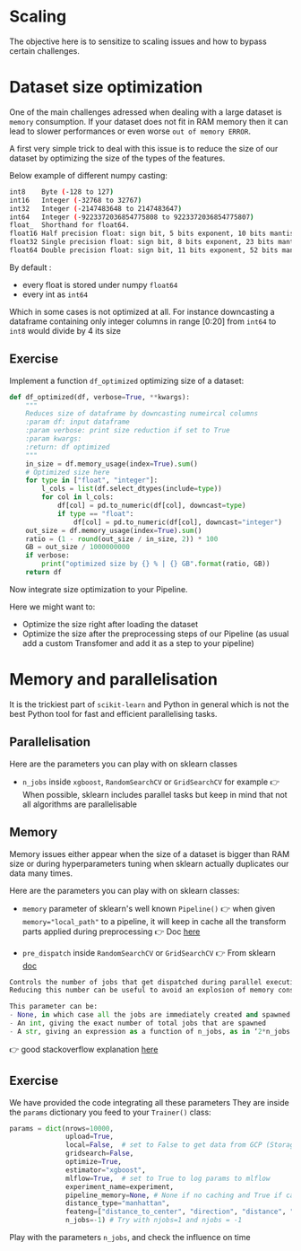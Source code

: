 # Scaling

The objective here is to sensitize to scaling issues and how to bypass certain challenges.

# Dataset size optimization

One of the main challenges adressed when dealing with a large dataset is `memory` consumption.
If your dataset does not fit in RAM memory then it can lead to slower performances or even worse `out of memory ERROR`.

A first very simple trick to deal with this issue is to reduce the size of our dataset by optimizing the size of the types of the features.

Below example of different numpy casting:
```bash
int8	Byte (-128 to 127)
int16	Integer (-32768 to 32767)
int32	Integer (-2147483648 to 2147483647)
int64	Integer (-9223372036854775808 to 9223372036854775807)
float_	Shorthand for float64.
float16	Half precision float: sign bit, 5 bits exponent, 10 bits mantissa
float32	Single precision float: sign bit, 8 bits exponent, 23 bits mantissa
float64	Double precision float: sign bit, 11 bits exponent, 52 bits mantissa
```

By default :
- every float is stored under numpy `float64`
- every int as `int64`

Which in some cases is not optimized at all.
For instance downcasting a dataframe containing only integer columns in range [0:20] from `int64` to `int8` would divide by 4 its size

## Exercise

Implement a function `df_optimized` optimizing size of a dataset:

```python
def df_optimized(df, verbose=True, **kwargs):
    """
    Reduces size of dataframe by downcasting numeircal columns
    :param df: input dataframe
    :param verbose: print size reduction if set to True
    :param kwargs:
    :return: df optimized
    """
    in_size = df.memory_usage(index=True).sum()
    # Optimized size here
    for type in ["float", "integer"]:
        l_cols = list(df.select_dtypes(include=type))
        for col in l_cols:
            df[col] = pd.to_numeric(df[col], downcast=type)
            if type == "float":
                df[col] = pd.to_numeric(df[col], downcast="integer")
    out_size = df.memory_usage(index=True).sum()
    ratio = (1 - round(out_size / in_size, 2)) * 100
    GB = out_size / 1000000000
    if verbose:
        print("optimized size by {} % | {} GB".format(ratio, GB))
    return df
```

Now integrate size optimization to your Pipeline.

Here we might want to:
- Optimize the size right after loading the dataset
- Optimize the size after the preprocessing steps of our Pipeline (as usual add a custom Transfomer and add it as a step to your pipeline)

# Memory and parallelisation

It is the trickiest part of `scikit-learn` and Python in general which is not the best Python tool for fast and efficient parallelising tasks.

## Parallelisation
Here are the parameters you can play with on sklearn classes
- `n_jobs` inside `xgboost`, `RandomSearchCV` or `GridSearchCV` for example
👉 When possible, sklearn includes parallel tasks but keep in mind that not all algorithms are parallelisable

## Memory
Memory issues either appear when the size of a dataset is bigger than RAM size or during hyperparameters tuning when sklearn actually duplicates our data many times.

Here are the parameters you can play with on sklearn classes:

- `memory` parameter of sklearn's well known `Pipeline()`
👉 when given `memory="local_path"` to a pipeline, it will keep in cache all the transform parts applied during preprocessing
👉 Doc [here](https://scikit-learn.org/stable/modules/generated/sklearn.pipeline.Pipeline.html)

- `pre_dispatch` inside `RandomSearchCV` or `GridSearchCV`
👉 From sklearn [doc](https://scikit-learn.org/stable/modules/generated/sklearn.model_selection.GridSearchCV.html)

```python
Controls the number of jobs that get dispatched during parallel execution.
Reducing this number can be useful to avoid an explosion of memory consumption when more jobs get dispatched than CPUs can process.

This parameter can be:
- None, in which case all the jobs are immediately created and spawned. Use this for lightweight and fast-running jobs, to avoid delays due to on-demand spawning of the jobs
- An int, giving the exact number of total jobs that are spawned
- A str, giving an expression as a function of n_jobs, as in ‘2*n_jobs’
```

👉 good stackoverflow explanation [here](https://stackoverflow.com/questions/32673579/scikit-learn-general-question-about-parallel-computing)

## Exercise

We have provided the code integrating all these parameters
They are inside the `params` dictionary you feed to your `Trainer()` class:
```python
params = dict(nrows=10000,
              upload=True,
              local=False,  # set to False to get data from GCP (Storage or BigQuery)
              gridsearch=False,
              optimize=True,
              estimator="xgboost",
              mlflow=True,  # set to True to log params to mlflow
              experiment_name=experiment,
              pipeline_memory=None, # None if no caching and True if caching expected
              distance_type="manhattan",
              feateng=["distance_to_center", "direction", "distance", "time_features", "geohash"],
              n_jobs=-1) # Try with njobs=1 and njobs = -1
```
Play with the parameters `n_jobs`, and check the influence on time
